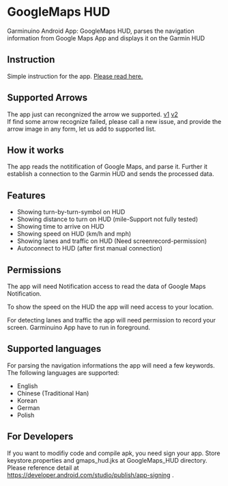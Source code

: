 # GoogleMaps HUD
Garminuino Android App: GoogleMaps HUD, parses the navigation information from Google Maps App and displays it on the Garmin HUD

## Instruction
Simple instruction for the app. [Please read here.](./INSTRUCTION.md)

## Supported Arrows
The app just can recongnized the arrow we supported. [v1](./SUPPORTED_ARROWS.md)  [v2](./SUPPORTED_ARROWSv2.md)  
If find some arrow recognize failed, please call a new issue, and provide the arrow image in any form, let us add to supported list.

## How it works
The app reads the notitification of Google Maps, and parse it. Further it establish a connection to the Garmin HUD and sends the processed data.

## Features
* Showing turn-by-turn-symbol on HUD
* Showing distance to turn on HUD (mile-Support not fully tested)
* Showing time to arrive on HUD
* Showing speed on HUD (km/h and mph)
* Showing lanes and traffic on HUD (Need screenrecord-permission)
* Autoconnect to HUD (after first manual connection)

## Permissions
The app will need Notification access to read the data of Google Maps Notification.

To show the speed on the HUD the app will need access to your location.

For detecting lanes and traffic the app will need permission to record your screen. Garminuino App have to run in foreground.

## Supported languages
For parsing the navigation informations the app will need a few keywords. The following languages are supported:
* English
* Chinese (Traditional Han)
* Korean
* German
* Polish

## For Developers
If you want to modifiy code and compile apk, you need sign your app.
Store keystore.properties and gmaps_hud.jks at GoogleMaps_HUD directory.
Please reference detail at https://developer.android.com/studio/publish/app-signing .
